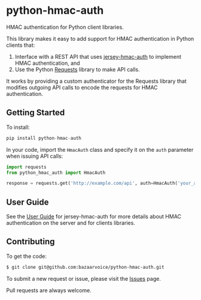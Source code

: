 # python-hmac-auth

HMAC authentication for Python client libraries.

This library makes it easy to add support for HMAC authentication in Python clients that:

1. Interface with a REST API that uses
[jersey-hmac-auth](https://github.com/bazaarvoice/jersey-hmac-auth) to implement HMAC authentication, and 
2. Use the Python [Requests](http://docs.python-requests.org) library to make API calls. 

It works by providing a custom authenticator for the Requests library that modifies outgoing API calls to encode
the requests for HMAC authentication.

## Getting Started

To install:

```python
pip install python-hmac-auth
```

In your code, import the `HmacAuth` class and specify it on the `auth` parameter when issuing API calls:

```python
import requests
from python_hmac_auth import HmacAuth

response = requests.get('http://example.com/api', auth=HmacAuth('your_api_key', 'your_secret_key'))
```

## User Guide

See the [User Guide](https://github.com/bazaarvoice/jersey-hmac-auth/wiki) for jersey-hmac-auth for more details 
about HMAC authentication on the server and for clients libraries.

## Contributing

To get the code:

```sh
$ git clone git@github.com:bazaarvoice/python-hmac-auth.git
```

To submit a new request or issue, please visit the [Issues](https://github.com/bazaarvoice/python-hmac-auth/issues) page.

Pull requests are always welcome.
